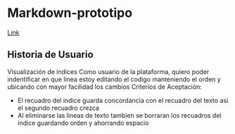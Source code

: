 # Markdown-prototipo
<a href="https://ruizjpaul.github.io/Markdown-prototipo/">Link</a>

## Historia de Usuario
Visualización de indices
Como usuario de la plataforma, quiero poder indentificar en que linea estoy editando el codigo manteniendo el orden y ubicando con mayor facilidad los cambios 
Criterios de Aceptación:
- El recuadro del indice guarda concordancia con el recuadro del texto asi el segundo recuadro crezca
- Al eliminarse las lineas de texto tambien se borraran los recuadros del indice guardando orden y ahorrando espacio

